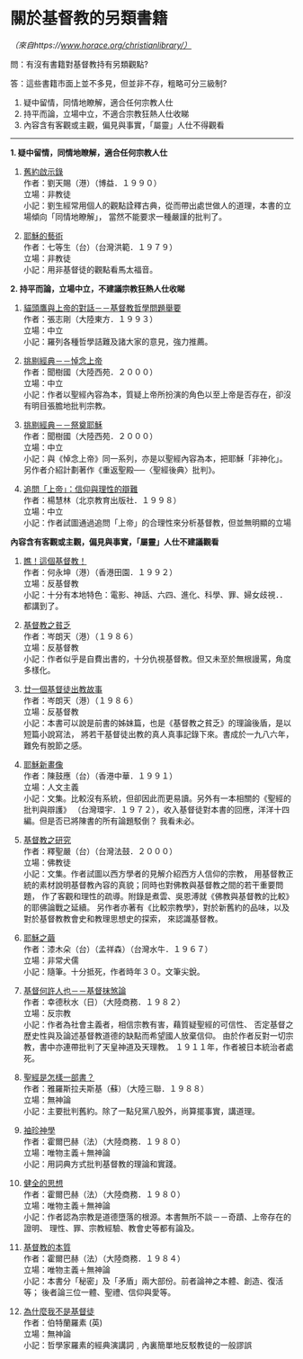 # 關於基督教的另類書籍

*（來自https://www.horace.org/christianlibrary/）*

問：有沒有書籍對基督教持有另類觀點?

答：這些書籍市面上並不多見，但並非不存，粗略可分三級制?

1. 疑中留情，同情地瞭解，適合任何宗教人仕
2. 持平而論，立場中立，不適合宗教狂熱人仕收睇
3. 內容含有客觀或主觀，偏見與事實，「屬靈」人仕不得觀看

***

**1. 疑中留情，同情地瞭解，適合任何宗教人仕**

1. [舊約啟示錄](https://www.horace.org/christianlibrary/ot_rev.zip)  
作者：劉天賜（港）（博益．１９９０）  
立場：非教徒  
小記：劉生經常用個人的觀點詮釋古典，從而帶出處世做人的道理，本書的立場傾向「同情地瞭解」， 當然不能要求一種嚴謹的批判了。

2. [耶穌的藝術](https://www.horace.org/christianlibrary/jesus_art.zip)  
作者：七等生（台）（台灣洪範．１９７９）  
立場：非教徒  
小記：用非基督徒的觀點看馬太福音。


**2. 持平而論，立場中立，不建議宗教狂熱人仕收睇**

1. [貓頭鷹與上帝的對話－－基督教哲學問題舉要](https://www.horace.org/christianlibrary/owl_god_dialog.zip)  
作者：張志剛（大陸東方．１９９３）  
立場：中立  
小記：羅列各種哲學詰難及諸大家的意見，強力推薦。

2. [挑剔經典－－悼念上帝](https://www.horace.org/christianlibrary/memorial_god.zip)  
作者：聞樹國（大陸西苑．２０００）  
立場：中立  
小記：作者以聖經內容為本，質疑上帝所扮演的角色以至上帝是否存在，卻沒有明目張膽地批判宗教。

3. [挑剔經典－－祭奠耶穌](https://www.horace.org/christianlibrary/worship_jesus.zip)  
作者：聞樹國（大陸西苑．２０００）  
立場：中立  
小記：與《悼念上帝》同一系列，亦是以聖經內容為本，把耶穌「非神化」。 另作者介紹計劃著作《重返聖殿──〈聖經後典〉批判》。

4. [追問「上帝」：信仰與理性的辯難](https://www.horace.org/christianlibrary/ask_god.zip)  
作者：楊慧林（北京教育出版社．１９９８）  
立場：中立  
小記：作者試圖通過追問「上帝」的合理性來分析基督教，但並無明顯的立場


**內容含有客觀或主觀，偏見與事實，「屬靈」人仕不建議觀看**

1. [瞧！這個基督教！](https://www.horace.org/christianlibrary/look_christian.zip)  
作者：何永坤（港）（香港田園．１９９２）  
立場：反基督教  
小記：十分有本地特色：電影、神話、六四、進化、科學、罪、婦女歧視．．都講到了。

2. [基督教之貧乏](https://www.horace.org/christianlibrary/christian_poor.zip)  
作者：岑朗天（港）（１９８６）  
立場：反基督教  
小記：作者似乎是自費出書的，十分仇視基督教。但又未至於無根謾罵，角度多樣化。

3. [廿一個基督徒出教故事](https://www.horace.org/christianlibrary/exit_stories.zip)  
作者：岑朗天（港）（１９８６）  
立場：反基督教  
小記：本書可以說是前書的姊妹篇，也是《基督教之貧乏》的理論後盾，是以短篇小說寫法， 將若干基督徒出教的真人真事記錄下來。書成於一九八六年，難免有脫節之感。

4. [耶穌新畫像](https://www.horace.org/christianlibrary/jesus_new_image.zip)  
作者：陳鼓應（台）（香港中華．１９９１）  
立場：人文主義  
小記：文集。比較沒有系統，但卻因此而更易讀。另外有一本相關的《聖經的批判與辯護》 （台灣環宇．１９７２），收入基督徒對本書的回應，洋洋十四編。但是否已將陳書的所有論題駁倒？ 我看未必。

5. [基督教之研究](https://www.horace.org/christianlibrary/christian_research.zip)  
作者：釋聖嚴（台）（台灣法鼓．２０００）  
立場：佛教徒  
小記：文集。作者試圖以西方學者的見解介紹西方人信仰的宗教， 用基督教正統的素材說明基督教內容的真貌；同時也對佛教與基督教之間的若干重要問題， 作了客觀和理性的疏導。附錄是煮雲、吳恩溥就《佛教與基督教的比較》的耶佛論戰之延續。 另作者亦著有《比較宗教學》，對於新舊約的品味，以及對於基督教教會史和教理思想史的探索， 來認識基督教。

6. [耶穌之繭](https://www.horace.org/christianlibrary/jesus_cocoon.zip)  
作者：漆木朵（台）（孟祥森）（台灣水牛．１９６７）  
立場：非常犬儒  
小記：隨筆。十分抵死，作者時年３０。文筆尖銳。

7. [基督何許人也－－基督抹煞論](https://www.horace.org/christianlibrary/jesus_kill.zip)  
作者：幸德秋水（日）（大陸商務．１９８２）  
立場：反宗教  
小記：作者為社會主義者，相信宗教有害，藉質疑聖經的可信性、 否定基督之歷史性與及論述基督教道德的缺點而希望國人放棄信仰。 由於作者反對一切宗教，書中亦連帶批判了天皇神道及天理教。 １９１１年，作者被日本統治者處死。

8. [聖經是怎樣一部書？](https://www.horace.org/christianlibrary/bible_what_book.zip)  
作者：雅羅斯拉夫斯基（蘇）（大陸三聯．１９８８）  
立場：無神論  
小記：主要批判舊約。除了一點兒黨八股外，尚算擺事實，講道理。

9. [袖珍神學](https://www.horace.org/christianlibrary/christian_dictionary.zip)  
作者：霍爾巴赫（法）（大陸商務．１９８０）  
立場：唯物主義＋無神論  
小記：用詞典方式批判基督教的理論和實踐。

10. [健全的思想](https://www.horace.org/christianlibrary/healthy_thought.zip)  
作者：霍爾巴赫（法）（大陸商務．１９８０）  
立場：唯物主義＋無神論  
小記：作者認為宗教是道德墮落的根源。本書無所不談－－奇蹟、上帝存在的證明、 理性、罪、宗教經驗、教會史等都有論及。

11. [基督教的本質](https://www.horace.org/christianlibrary/christian_nature.zip)  
作者：霍爾巴赫（法）（大陸商務．１９８４）  
立場：唯物主義＋無神論  
小記：本書分「秘密」及「矛盾」兩大部份。前者論神之本體、創造、復活等； 後者論三位一體、聖禮、信仰與愛等。

12. [為什麼我不是基督徒](https://www.horace.org/christianlibrary/why_i_am_not_christian.zip)  
作者：伯特蘭羅素 (英)   
立場：無神論  
小記：哲學家羅素的經典演講詞﹐內裏簡單地反駁教徒的一般謬誤
